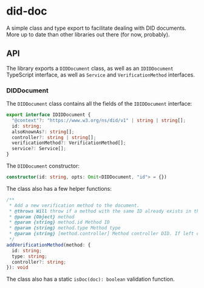# did-doc

A simple class and type export to facilitate dealing with DID documents. More up
to date than other libraries out there (for now, probably).

## API

The library exports a `DIDDocument` class, as well as an `IDIDDocument`
TypeScript interface, as well as `Service` and `VerificationMethod` interfaces.

### DIDDocument

The `DIDDocument` class contains all the fields of the `IDIDDocument` interface:
```ts
export interface IDIDDocument {
  "@context"?: "https://www.w3.org/ns/did/v1" | string | string[];
  id: string;
  alsoKnownAs?: string[];
  controller?: string | string[];
  verificationMethod?: VerificationMethod[];
  service?: Service[];
}
```

The `DIDDocument` constructor:
```ts
constructor(id: string, opts: Omit<DIDDocument, "id"> = {})
```

The class also has a few helper functions:
```ts
/**
 * Add a new verification method to the document.
 * @throws Will throw if a method with the same ID already exists in the document
 * @param {Object} method
 * @param {string} method.id Method ID
 * @param {string} method.type Method type
 * @param {string} [method.controller] Method controller DID. If left out, will be set to the document's ID.
 */
addVerificationMethod(method: {
  id: string;
  type: string;
  controller?: string;
}): void
```

The class also has a static `isDoc(doc): boolean` validation function.
